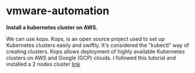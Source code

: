 # vmware-automation

**Install a kubernetes cluster on AWS.**
 
 We can use kops.
 Kops, is an open source project used to set up Kubernetes clusters easily and swiftly. It's considered the “kubectl” 
 way of creating clusters. Kops allows deployment of highly available Kubernetes clusters on AWS and Google (GCP) clouds.
 I followed this tutorial and installed a 2 nodes cluster [link](https://conpilar.es/como-crear-un-cluster-de-kubernetes-con-kops/)
 
